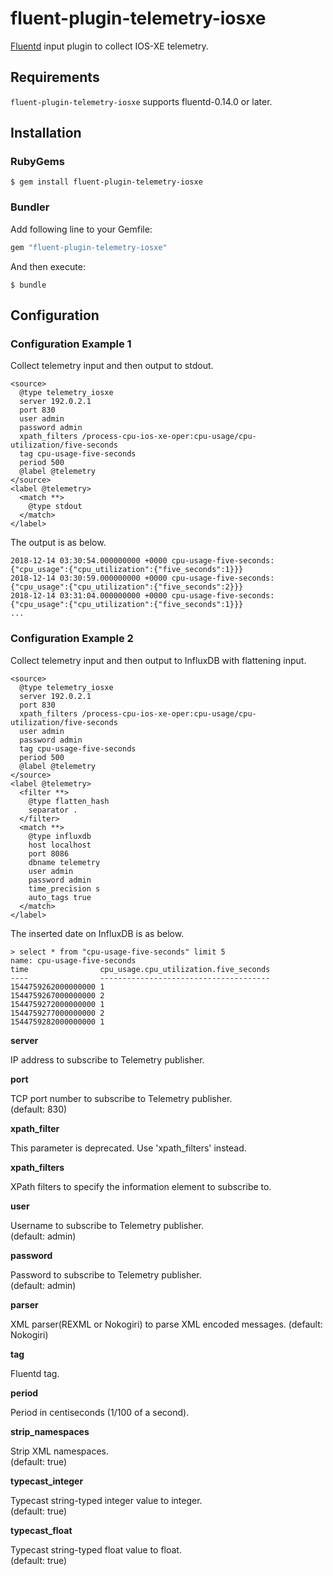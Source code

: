 # fluent-plugin-telemetry-iosxe

[Fluentd](https://fluentd.org/) input plugin to collect IOS-XE telemetry.

## Requirements

`fluent-plugin-telemetry-iosxe` supports fluentd-0.14.0 or later. 

## Installation

### RubyGems

```
$ gem install fluent-plugin-telemetry-iosxe
```

### Bundler

Add following line to your Gemfile:

```ruby
gem "fluent-plugin-telemetry-iosxe"
```

And then execute:

```
$ bundle
```

## Configuration


### Configuration Example 1

Collect telemetry input and then output to stdout.

```
<source>
  @type telemetry_iosxe
  server 192.0.2.1
  port 830
  user admin
  password admin
  xpath_filters /process-cpu-ios-xe-oper:cpu-usage/cpu-utilization/five-seconds
  tag cpu-usage-five-seconds
  period 500
  @label @telemetry
</source>
<label @telemetry>
  <match **>
    @type stdout
  </match>
</label>
```

The output is as below.

```
2018-12-14 03:30:54.000000000 +0000 cpu-usage-five-seconds: {"cpu_usage":{"cpu_utilization":{"five_seconds":1}}}
2018-12-14 03:30:59.000000000 +0000 cpu-usage-five-seconds: {"cpu_usage":{"cpu_utilization":{"five_seconds":2}}}
2018-12-14 03:31:04.000000000 +0000 cpu-usage-five-seconds: {"cpu_usage":{"cpu_utilization":{"five_seconds":1}}}
...
```

### Configuration Example 2

Collect telemetry input and then output to InfluxDB with flattening input.

```
<source>
  @type telemetry_iosxe
  server 192.0.2.1
  port 830
  xpath_filters /process-cpu-ios-xe-oper:cpu-usage/cpu-utilization/five-seconds
  user admin
  password admin
  tag cpu-usage-five-seconds
  period 500
  @label @telemetry
</source>
<label @telemetry>
  <filter **>
    @type flatten_hash
    separator .
  </filter>
  <match **>
    @type influxdb
    host localhost
    port 8086
    dbname telemetry
    user admin
    password admin
    time_precision s
    auto_tags true
  </match>
</label>
```
The inserted date on InfluxDB is as below.

```
> select * from "cpu-usage-five-seconds" limit 5
name: cpu-usage-five-seconds
time                cpu_usage.cpu_utilization.five_seconds
----                --------------------------------------
1544759262000000000 1
1544759267000000000 2
1544759272000000000 1
1544759277000000000 2
1544759282000000000 1
```

**server**

IP address to subscribe to Telemetry publisher.  

**port**

TCP port number to subscribe to Telemetry publisher.  
(default: 830)

**xpath_filter**

This parameter is deprecated. Use 'xpath_filters' instead.

**xpath_filters**

XPath filters to specify the information element to subscribe to.

**user**

Username to subscribe to Telemetry publisher.  
(default: admin)

**password**

Password to subscribe to  Telemetry publisher.  
(default: admin)

**parser**

XML parser(REXML or Nokogiri) to parse XML encoded messages.
(default: Nokogiri)

**tag**

Fluentd tag.

**period**

Period in centiseconds (1/100 of a second).

**strip_namespaces**

Strip XML namespaces.  
(default: true)

**typecast_integer**

Typecast string-typed integer value to integer.  
(default: true)

**typecast_float**

Typecast string-typed float value to float.  
(default: true)
